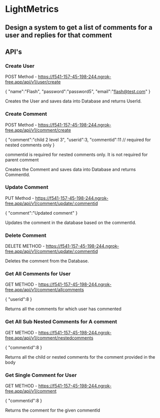 # LightMetrics

## Design a system to get a list of comments for a user and replies for that comment

## API's

### Create User

POST Method - https://f541-157-45-198-244.ngrok-free.app/api/v1/user/create

{
"name":"Flash",
"password":"password5",
"email":"flash@test.com"
}

Creates the User and saves data into Database and returns UserId.

### Create Comment

POST Method - https://f541-157-45-198-244.ngrok-free.app/api/v1/comment/create

{
"comment":"child 2 level 3",
"userid":3,
"commentid":11 // required for nested comments only
}

commentid is required for nested comments only. It is not required for parent comment

Creates the Comment and saves data into Database and returns CommentId.

### Update Comment

PUT Method - https://f541-157-45-198-244.ngrok-free.app/api/v1/comment/update/:commentid

{
"comment":"Updated comment"
}

Updates the comment in the database based on the commentId.

### Delete Comment

DELETE METHOD - https://f541-157-45-198-244.ngrok-free.app/api/v1/comment/update/:commentid

Deletes the comment from the Database.

### Get All Comments for User

GET METHOD - https://f541-157-45-198-244.ngrok-free.app/api/v1/comment/allcomments

{
"userid":8
}

Returns all the comments for which user has commented

### Get All Sub Nested Comments for A comment

GET METHOD - https://f541-157-45-198-244.ngrok-free.app/api/v1/comment/nestedcomments

{
"commentid":8
}

Returns all the child or nested comments for the comment provided in the body

### Get Single Comment for User

GET METHOD - https://f541-157-45-198-244.ngrok-free.app/api/v1/comment

{
"commentid":8
}

Returns the comment for the given commentId
